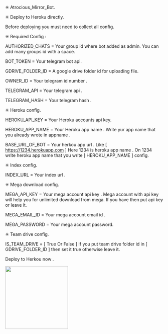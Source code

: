 ✳ Atrocious_Mirror_Bot.

✳ Deploy to Heroku directly.

Before deploying you must need to collect all config.

✳ Required Config :

AUTHORIZED_CHATS = Your group id where bot added as admin. You can add many groups id with a space. 

BOT_TOKEN = Your telegram bot api.

GDRIVE_FOLDER_ID = A google drive folder id for uploading file.

OWNER_ID = Your telegram id number .

TELEGRAM_API = Your telegram api .

TELEGRAM_HASH = Your telegram hash .


✳ Heroku config. 

HEROKU_API_KEY = Your Heroku accounts api key.

HEROKU_APP_NAME = Your Heroku app name . Write yur app name that you already wrote in appname .

BASE_URL_OF_BOT = Your herkou app url . Like [  https://1234.herokuapp.com  ] Here 1234 is heroku app name . On 1234 write heroku app name that you write [ HEROKU_APP_NAME ] config.


✳ Index config. 

INDEX_URL = Your index url .


✳ Mega download config.

MEGA_API_KEY = Your mega account api key . Mega account with api key will help you for unlimited download from mega. If you have then put api key or leave it.

MEGA_EMAIL_ID = Your mega account email id .

MEGA_PASSWORD = Your mega account password. 


✳ Team drive config. 

IS_TEAM_DRIVE = [ True Or False ] If you put team drive folder id in [ GDRIVE_FOLDER_ID ] then set it true otherwise leave it.


Deploy to Herkou now . 
<p><a href="https://heroku.com/deploy"> <img src="https://img.shields.io/badge/Deploy%20To%20Heroku-blueviolet?style=for-the-badge&logo=heroku" width="200""/></a></p>

